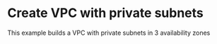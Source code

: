 # Create VPC with private subnets

This example builds a VPC with private subnets in 3 availability zones
